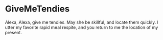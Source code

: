 # GiveMeTendies
Alexa, Alexa, give me tendies. May she be skillful, and locate them quickly. I utter my favorite rapid meal respite, and you return to me the location of my present.
